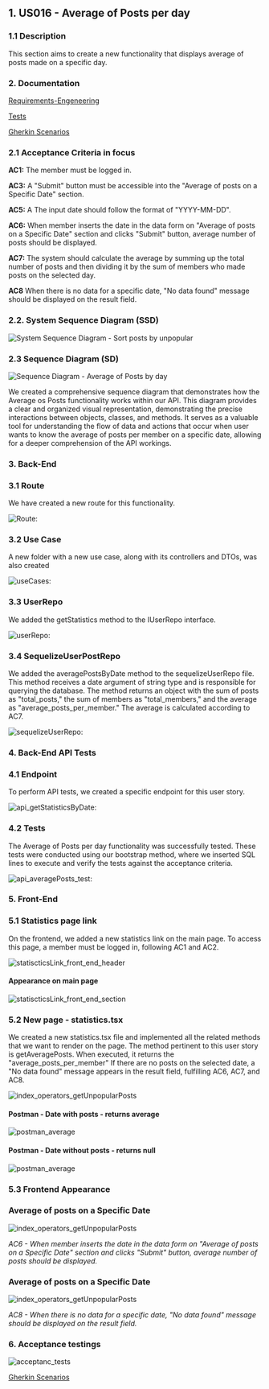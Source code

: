 ## 1. US016 - Average of Posts per day

### 1.1 Description

This section aims to create a new functionality that displays average of posts made on a specific day.

### 2. Documentation

[Requirements-Engeneering](../..//sprintA/us016/01.requirements-engeneering/readme.md)

[Tests](../..//sprintA/us016/02.tests/readme.md)

[Gherkin Scenarios](../..//sprintA/us016/04.gherkin-scenarios/readme.md)

### 2.1 Acceptance Criteria in focus

**AC1:** The member must be logged in.

**AC3:** A "Submit" button must be accessible into the "Average of posts on a Specific Date" section.

**AC5:** A The input date should follow the format of "YYYY-MM-DD".

**AC6:** When member inserts the date in the data form on "Average of posts on a Specific Date" section and clicks "Submit" button, average number of posts should be displayed.

**AC7:** The system should calculate the average by summing up the total number of posts and then dividing it by the sum of members who made posts on the selected day.

**AC8** When there is no data for a specific date, "No data found" message should be displayed on the result field.

### 2.2. System Sequence Diagram (SSD)

![System Sequence Diagram - Sort posts by unpopular](../..//sprintA/us016/01.requirements-engeneering/svg/us016-ssd-alternative-1.svg)

### 2.3 Sequence Diagram (SD)

![Sequence Diagram - Average of Posts by day](../..//sprintA/us016/03.sequence-diagram/us016-sd-averagePosts.svg)

We created a comprehensive sequence diagram that demonstrates how the Average os Posts functionality works within our API. This diagram provides a clear and organized visual representation, demonstrating the precise interactions between objects, classes, and methods. It serves as a valuable tool for understanding the flow of data and actions that occur when user wants to know the average of posts per member on a specific date, allowing for a deeper comprehension of the API workings.

### 3. Back-End

### 3.1 Route

We have created a new route for this functionality.

![Route:](../us016/Images/routes.PNG)

### 3.2 Use Case

A new folder with a new use case, along with its controllers and DTOs, was also created

![useCases:](../us016/Images/useCase_getStatistics.PNG)

### 3.3 UserRepo

We added the getStatistics method to the IUserRepo interface.

![userRepo:](../us016/Images/postRepo.PNG)

### 3.4 SequelizeUserPostRepo

We added the averagePostsByDate method to the sequelizeUserRepo file. This method receives a date argument of string type and is responsible for querying the database. The method returns an object with the sum of posts as "total_posts," the sum of members as "total_members," and the average as "average_posts_per_member." The average is calculated according to AC7.

![sequelizeUserRepo:](../us016/Images/sequelizeRepo_averagePosts_query.PNG)

### 4. Back-End API Tests

### 4.1 Endpoint

To perform API tests, we created a specific endpoint for this user story.

![api_getStatisticsByDate:](../us016/Images/endpoint_statistics.PNG)

### 4.2 Tests

The Average of Posts per day functionality was successfully tested. These tests were conducted using our bootstrap method, where we inserted SQL lines to execute and verify the tests against the acceptance criteria.

![api_averagePosts_test:](../us016/Images/averagePosts_endpoint_test.PNG)

### 5. Front-End

### 5.1 Statistics page link

On the frontend, we added a new statistics link on the main page. To access this page, a member must be logged in, following AC1 and AC2.

![statiscticsLink_front_end_header](../us016/Images/header_link_frontend.PNG)

#### Appearance on main page
![statiscticsLink_front_end_section](../us016/Images/front_end_statistics_red_AC1_AC2.png)

### 5.2 New page - statistics.tsx

We created a new statistics.tsx file and implemented all the related methods that we want to render on the page. The method pertinent to this user story is getAveragePosts. When executed, it returns the "average_posts_per_member" If there are no posts on the selected date, a "No data found" message appears in the result field, fulfilling AC6, AC7, and AC8.

![index_operators_getUnpopularPosts](../us016/Images/frontend_statistics_tsx.PNG)

#### Postman - Date with posts - returns average
![postman_average](../us016/Images/postman_black_Average.PNG)

#### Postman - Date without posts - returns null
![postman_average](../us016/Images/postman_black_Average_null.PNG)

### 5.3 Frontend Appearance

### Average of posts on a Specific Date
![index_operators_getUnpopularPosts](../us016/Images//statistics_page_averagePosts_red_AC6.png)

_AC6 - When member inserts the date in the data form on "Average of posts on a Specific Date" section and clicks "Submit" button, average number of posts should be displayed._

### Average of posts on a Specific Date
![index_operators_getUnpopularPosts](../us016/Images/statistics_page_averagePosts_redAC8.png)

_AC8 - When there is no data for a specific date, "No data found" message should be displayed on the result field._

### 6. Acceptance testings

![acceptanc_tests](../us016/Images/acceptance_tests.PNG)

[Gherkin Scenarios](../..//sprintA/us016/04.gherkin-scenarios/readme.md)



























